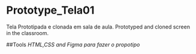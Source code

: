 # Prototype_Tela01
Tela Prototipada e clonada em sala de aula. Prototyped and cloned screen in the classroom.

##Tools
_HTML,CSS and Figma para fazer o propotipo_
